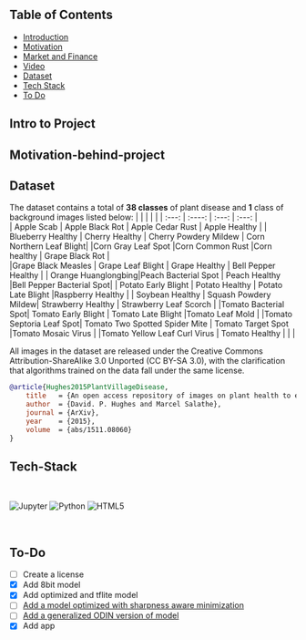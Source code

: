 ## Table of Contents

-   [Introduction](#Intro-to-Project)
-   [Motivation](#Motivation-behind-project)
-   [Market and Finance](#Financial-and-Market-viability)
-   [Video](#Video-demo-of-app)
-   [Dataset](#Dataset)
-   [Tech Stack](#Tech-Stack)
-   [To Do](#To-Do)

## Intro to Project

## Motivation-behind-project

## Dataset

The dataset contains a total of **38 classes** of plant disease and **1** class of background images listed below:
| | | | |
| :---: | :----: | :---: | :---: |  
| Apple Scab | Apple Black Rot | Apple Cedar Rust | Apple Healthy |
| Blueberry Healthy | Cherry Healthy | Cherry Powdery Mildew | Corn Northern Leaf Blight|
|Corn Gray Leaf Spot |Corn Common Rust |Corn healthy | Grape Black Rot |  
|Grape Black Measles | Grape Leaf Blight | Grape Healthy | Bell Pepper Healthy |
| Orange Huanglongbing|Peach Bacterial Spot | Peach Healthy |Bell Pepper Bacterial Spot|
| Potato Early Blight | Potato Healthy | Potato Late Blight |Raspberry Healthy |
| Soybean Healthy | Squash Powdery Mildew| Strawberry Healthy | Strawberry Leaf Scorch |
|Tomato Bacterial Spot| Tomato Early Blight | Tomato Late Blight |Tomato Leaf Mold |
|Tomato Septoria Leaf Spot| Tomato Two Spotted Spider Mite | Tomato Target Spot |Tomato Mosaic Virus |
|Tomato Yellow Leaf Curl Virus | Tomato Healthy | | |

All images in the dataset are released under the Creative Commons Attribution-ShareAlike 3.0 Unported (CC BY-SA 3.0), with the clarification that algorithms trained on the data fall under the same license.

```bibtex
@article{Hughes2015PlantVillageDisease,
    title   = {An open access repository of images on plant health to enable the development of mobile disease diagnostics},
    author  = {David. P. Hughes and Marcel Salathe},
    journal = {ArXiv},
    year    = {2015},
    volume  = {abs/1511.08060}
}
```

## Tech-Stack

</br>
<p>
<img alt="Jupyter" src="https://img.shields.io/badge/jupyter%20-%23323330.svg?&style=for-the-badge&logo=jupyter&logoColor=orange"/>
<img alt="Python" src="https://img.shields.io/badge/python%20-%2314354C.svg?&style=for-the-badge&logo=python&logoColor=white"/>
<img alt="HTML5" src="https://img.shields.io/badge/html5%20-%23323330.svg?&style=for-the-badge&logo=html5&logoColor=red"/>     
</p>
</br>

## To-Do

-   [ ] Create a license
-   [x] Add 8bit model
-   [x] Add optimized and tflite model
-   [ ] [Add a model optimized with sharpness aware minimization](https://arxiv.org/abs/2010.01412)
-   [ ] [Add a generalized ODIN version of model](https://arxiv.org/abs/2002.11297)
-   [x] Add app
